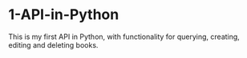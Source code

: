 # 1-API-in-Python
This is my first API in Python, with functionality for querying, creating, editing and deleting books.
